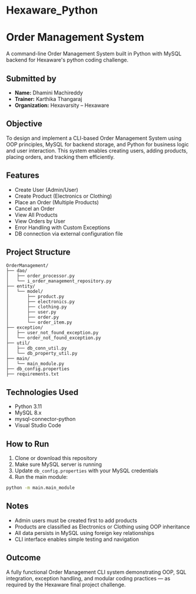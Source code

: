 # Hexaware_Python
# Order Management System

A command-line Order Management System built in Python with MySQL backend for Hexaware's python coding challenge.

##  Submitted by
- **Name:** Dhamini Machireddy  
- **Trainer:** Karthika Thangaraj  
- **Organization:** Hexavarsity – Hexaware

##  Objective
To design and implement a CLI-based Order Management System using OOP principles, MySQL for backend storage, and Python for business logic and user interaction. This system enables creating users, adding products, placing orders, and tracking them efficiently.

##  Features
- Create User (Admin/User)
- Create Product (Electronics or Clothing)
- Place an Order (Multiple Products)
- Cancel an Order
- View All Products
- View Orders by User
- Error Handling with Custom Exceptions
- DB connection via external configuration file

##  Project Structure

```
OrderManagement/
├── dao/
│   ├── order_processor.py
│   └── i_order_management_repository.py
├── entity/
│   └── model/
│       ├── product.py
│       ├── electronics.py
│       ├── clothing.py
│       ├── user.py
│       ├── order.py
│       └── order_item.py
├── exception/
│   ├── user_not_found_exception.py
│   └── order_not_found_exception.py
├── util/
│   ├── db_conn_util.py
│   └── db_property_util.py
├── main/
│   └── main_module.py
├── db_config.properties
├── requirements.txt
```

##  Technologies Used
- Python 3.11
- MySQL 8.x
- mysql-connector-python
- Visual Studio Code

## How to Run

1. Clone or download this repository  
2. Make sure MySQL server is running  
3. Update `db_config.properties` with your MySQL credentials
4. Run the main module:

```bash
python -m main.main_module
```

##  Notes
- Admin users must be created first to add products  
- Products are classified as Electronics or Clothing using OOP inheritance  
- All data persists in MySQL using foreign key relationships  
- CLI interface enables simple testing and navigation

##  Outcome
A fully functional Order Management CLI system demonstrating OOP, SQL integration, exception handling, and modular coding practices — as required by the Hexaware final project challenge.
